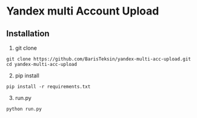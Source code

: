 # Yandex multi Account Upload

## Installation

1. git clone

```
git clone https://github.com/BarisTeksin/yandex-multi-acc-upload.git
cd yandex-multi-acc-upload
```

2. pip install

```
pip install -r requirements.txt
```

3. run.py

```
python run.py
```
